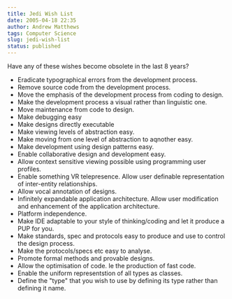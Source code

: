 ```yaml
---
title: Jedi Wish List
date: 2005-04-18 22:35
author: Andrew Matthews
tags: Computer Science
slug: jedi-wish-list
status: published
---
```


Have any of these wishes become obsolete in the last 8 years?

-   Eradicate typographical errors from the development process.
-   Remove source code from the development process.
-   Move the emphasis of the development process from coding to design.
-   Make the development process a visual rather than linguistic one.
-   Move maintenance from code to design.
-   Make debugging easy
-   Make designs directly executable
-   Make viewing levels of abstraction easy.
-   Make moving from one level of abstraction to aqnother easy.
-   Make development using design patterns easy.
-   Enable collaborative design and development easy.
-   Allow context sensitive viewing possible using programming user profiles.
-   Enable something VR telepresence. Allow user definable representation of inter-entity relationships.
-   Allow vocal annotation of designs.
-   Infinitely expandable application architecture. Allow user modification and enhancement of the application architecture.
-   Platform independence.
-   Make IDE adaptable to your style of thinking/coding and let it produce a PUP for you.
-   Make standards, spec and protocols easy to produce and use to control the design process.
-   Make the protocols/specs etc easy to analyse.
-   Promote formal methods and provable designs.
-   Allow the optimisation of code. Ie the production of fast code.
-   Enable the uniform representstion of all types as classes.
-   Define the "type" that you wish to use by defining its type rather than defining it name.
